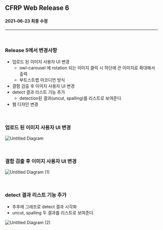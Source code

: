 ## CFRP Web Release 6

#### 2021-06-23 최종 수정

***

<br>

### Release 5에서 변경사항

- 업로드 된 이미지 사용자 UI 변경
  - owl-carousel 에 rotation 되는 이미지 클릭 시 하단에 큰 이미지로 확대해서 출력
  - 부트스트랩 아코디언 방식
- 결함 검출 후 이미지 사용자 UI 변경
- detect 결과 리스트 기능 추가
  - detection된 결과(uncut, spalling)를 리스트로 보여준다.
- 웹 디자인 변경

<br>

### 업로드 된 이미지 사용자 UI 변경

![Untitled Diagram](https://user-images.githubusercontent.com/55940552/123028616-993bbf80-d41a-11eb-87e6-df2bc4cb8dd9.png) 

<br> 

### 결함 검출 후 이미지 사용자 UI 변경

![Untitled Diagram (1)](https://user-images.githubusercontent.com/55940552/123028624-9b058300-d41a-11eb-9344-f9979fedc5fb.png) 

<br>

### detect 결과 리스트 기능 추가

- 추후에 그래프로 detect 결과 시각화
- uncut, spalling 두 결과를 리스트로 보여준다.

![Untitled Diagram (2)](https://user-images.githubusercontent.com/55940552/123028620-9b058300-d41a-11eb-97a4-4cb47ceb4904.png) 